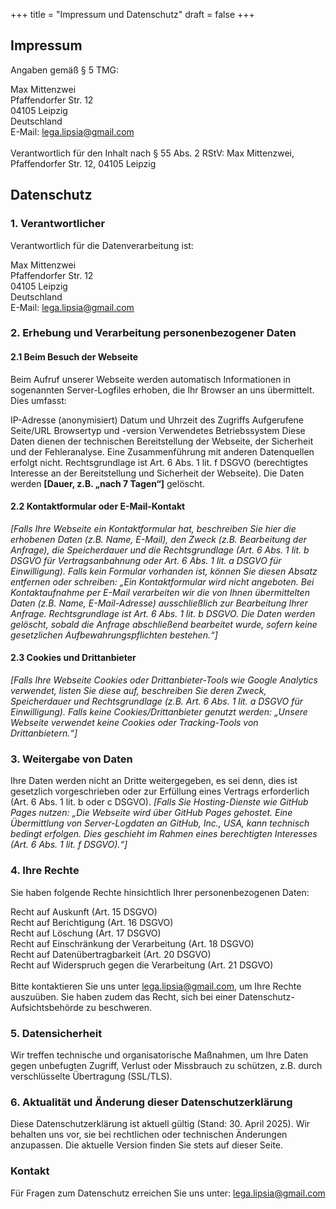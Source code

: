 +++
title = "Impressum und Datenschutz"
draft = false
+++

## Impressum

Angaben gemäß § 5 TMG:

Max Mittenzwei <br>
Pfaffendorfer Str. 12 <br>
04105 Leipzig <br>
Deutschland <br>
E-Mail: lega.lipsia@gmail.com <br> <br>
Verantwortlich für den Inhalt nach § 55 Abs. 2 RStV: Max Mittenzwei, Pfaffendorfer Str. 12, 04105 Leipzig

## Datenschutz

### 1. Verantwortlicher
Verantwortlich für die Datenverarbeitung ist:

Max Mittenzwei <br>
Pfaffendorfer Str. 12 <br>
04105 Leipzig <br>
Deutschland <br>
E-Mail: lega.lipsia@gmail.com

### 2. Erhebung und Verarbeitung personenbezogener Daten
#### 2.1 Beim Besuch der Webseite

Beim Aufruf unserer Webseite werden automatisch Informationen in sogenannten Server-Logfiles erhoben, die Ihr Browser an uns übermittelt. Dies umfasst:

IP-Adresse (anonymisiert)
Datum und Uhrzeit des Zugriffs
Aufgerufene Seite/URL
Browsertyp und -version
Verwendetes Betriebssystem
Diese Daten dienen der technischen Bereitstellung der Webseite, der Sicherheit und der Fehleranalyse. Eine Zusammenführung mit anderen Datenquellen erfolgt nicht. Rechtsgrundlage ist Art. 6 Abs. 1 lit. f DSGVO (berechtigtes Interesse an der Bereitstellung und Sicherheit der Webseite). Die Daten werden **[Dauer, z.B. „nach 7 Tagen“]** gelöscht.

#### 2.2 Kontaktformular oder E-Mail-Kontakt

_[Falls Ihre Webseite ein Kontaktformular hat, beschreiben Sie hier die erhobenen Daten (z.B. Name, E-Mail), den Zweck (z.B. Bearbeitung der Anfrage), die Speicherdauer und die Rechtsgrundlage (Art. 6 Abs. 1 lit. b DSGVO für Vertragsanbahnung oder Art. 6 Abs. 1 lit. a DSGVO für Einwilligung). Falls kein Formular vorhanden ist, können Sie diesen Absatz entfernen oder schreiben: „Ein Kontaktformular wird nicht angeboten. Bei Kontaktaufnahme per E-Mail verarbeiten wir die von Ihnen übermittelten Daten (z.B. Name, E-Mail-Adresse) ausschließlich zur Bearbeitung Ihrer Anfrage. Rechtsgrundlage ist Art. 6 Abs. 1 lit. b DSGVO. Die Daten werden gelöscht, sobald die Anfrage abschließend bearbeitet wurde, sofern keine gesetzlichen Aufbewahrungspflichten bestehen.“]_

#### 2.3 Cookies und Drittanbieter

_[Falls Ihre Webseite Cookies oder Drittanbieter-Tools wie Google Analytics verwendet, listen Sie diese auf, beschreiben Sie deren Zweck, Speicherdauer und Rechtsgrundlage (z.B. Art. 6 Abs. 1 lit. a DSGVO für Einwilligung). Falls keine Cookies/Drittanbieter genutzt werden: „Unsere Webseite verwendet keine Cookies oder Tracking-Tools von Drittanbietern.“]_

### 3. Weitergabe von Daten
Ihre Daten werden nicht an Dritte weitergegeben, es sei denn, dies ist gesetzlich vorgeschrieben oder zur Erfüllung eines Vertrags erforderlich (Art. 6 Abs. 1 lit. b oder c DSGVO). _[Falls Sie Hosting-Dienste wie GitHub Pages nutzen: „Die Webseite wird über GitHub Pages gehostet. Eine Übermittlung von Server-Logdaten an GitHub, Inc., USA, kann technisch bedingt erfolgen. Dies geschieht im Rahmen eines berechtigten Interesses (Art. 6 Abs. 1 lit. f DSGVO).“]_

### 4. Ihre Rechte
Sie haben folgende Rechte hinsichtlich Ihrer personenbezogenen Daten:

Recht auf Auskunft (Art. 15 DSGVO) <br>
Recht auf Berichtigung (Art. 16 DSGVO) <br>
Recht auf Löschung (Art. 17 DSGVO) <br>
Recht auf Einschränkung der Verarbeitung (Art. 18 DSGVO) <br>
Recht auf Datenübertragbarkeit (Art. 20 DSGVO) <br>
Recht auf Widerspruch gegen die Verarbeitung (Art. 21 DSGVO) <br> <br>
Bitte kontaktieren Sie uns unter lega.lipsia@gmail.com, um Ihre Rechte auszuüben. Sie haben zudem das Recht, sich bei einer Datenschutz-Aufsichtsbehörde zu beschweren.

### 5. Datensicherheit
Wir treffen technische und organisatorische Maßnahmen, um Ihre Daten gegen unbefugten Zugriff, Verlust oder Missbrauch zu schützen, z.B. durch verschlüsselte Übertragung (SSL/TLS).

### 6. Aktualität und Änderung dieser Datenschutzerklärung
Diese Datenschutzerklärung ist aktuell gültig (Stand: 30. April 2025). Wir behalten uns vor, sie bei rechtlichen oder technischen Änderungen anzupassen. Die aktuelle Version finden Sie stets auf dieser Seite.

### Kontakt

Für Fragen zum Datenschutz erreichen Sie uns unter: lega.lipsia@gmail.com
